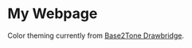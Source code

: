 # My Webpage

Color theming currently from [Base2Tone Drawbridge](https://gogh-co.github.io/Gogh/).
